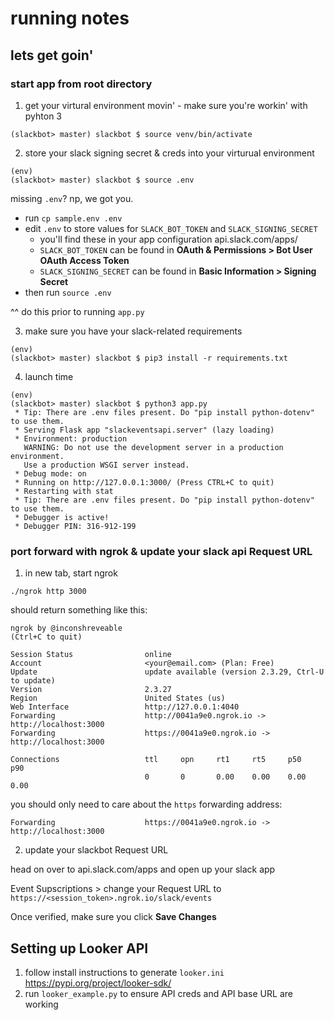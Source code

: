 # running notes

## lets get goin'

### start app from root directory

1. get your virtural environment movin' - make sure you're workin' with pyhton 3

```
(slackbot> master) slackbot $ source venv/bin/activate 
```

2. store your slack signing secret & creds into your virturual environment

```
(env)
(slackbot> master) slackbot $ source .env
```

missing `.env`? np, we got you.

- run `cp sample.env .env`
- edit `.env` to store values for `SLACK_BOT_TOKEN` and `SLACK_SIGNING_SECRET`
  - you'll find these in your app configuration api.slack.com/apps/ 
  - `SLACK_BOT_TOKEN` can be found in **OAuth & Permissions > Bot User OAuth Access Token**
  - `SLACK_SIGNING_SECRET` can be found in **Basic Information > Signing Secret**
- then run `source .env` 

^^ do this prior to running `app.py` 

3. make sure you have your slack-related requirements 
```
(env)
(slackbot> master) slackbot $ pip3 install -r requirements.txt
```

4. launch time

```
(env)
(slackbot> master) slackbot $ python3 app.py 
 * Tip: There are .env files present. Do "pip install python-dotenv" to use them.
 * Serving Flask app "slackeventsapi.server" (lazy loading)
 * Environment: production
   WARNING: Do not use the development server in a production environment.
   Use a production WSGI server instead.
 * Debug mode: on
 * Running on http://127.0.0.1:3000/ (Press CTRL+C to quit)
 * Restarting with stat
 * Tip: There are .env files present. Do "pip install python-dotenv" to use them.
 * Debugger is active!
 * Debugger PIN: 316-912-199
```

### port forward with ngrok & update your slack api Request URL

1. in new tab, start ngrok 

```
./ngrok http 3000 
```

should return something like this:

```
ngrok by @inconshreveable                                                                                                                                                                                   (Ctrl+C to quit)
                                                                                                                                                                                                                            
Session Status                online                                                                                                                                                                                        
Account                       <your@email.com> (Plan: Free)                                                                                                                                                     
Update                        update available (version 2.3.29, Ctrl-U to update)                                                                                                                                           
Version                       2.3.27                                                                                                                                                                                        
Region                        United States (us)                                                                                                                                                                            
Web Interface                 http://127.0.0.1:4040                                                                                                                                                                         
Forwarding                    http://0041a9e0.ngrok.io -> http://localhost:3000                                                                                                                                             
Forwarding                    https://0041a9e0.ngrok.io -> http://localhost:3000                                                                                                                                            
                                                                                                                                                                                                                            
Connections                   ttl     opn     rt1     rt5     p50     p90                                                                                                                                                   
                              0       0       0.00    0.00    0.00    0.00  
```

you should only need to care about the `https` forwarding address:

```
Forwarding                    https://0041a9e0.ngrok.io -> http://localhost:3000                                                                                                                                            
```

2. update your slackbot Request URL 

head on over to api.slack.com/apps and open up your slack app

Event Supscriptions > change your Request URL to `https://<session_token>.ngrok.io/slack/events`

Once verified, make sure you click **Save Changes**

## Setting up Looker API

1. follow install instructions to generate `looker.ini` https://pypi.org/project/looker-sdk/
2. run `looker_example.py` to ensure API creds and API base URL are working